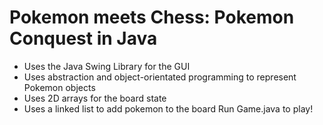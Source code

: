 # Pokemon meets Chess: Pokemon Conquest in Java
- Uses the Java Swing Library for the GUI
- Uses abstraction and object-orientated programming to represent Pokemon objects
- Uses 2D arrays for the board state
- Uses a linked list to add pokemon to the board
Run Game.java to play!
